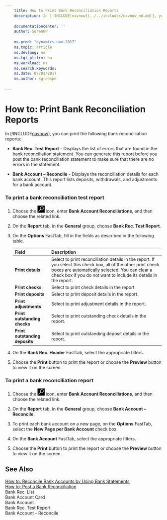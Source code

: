 ```yaml
---
    title: How to Print Bank Reconciliation Reports 
    description: In [!INCLUDE[navnow](../../includes/navnow_md.md)], you can print the following bank reconciliation reports:
    
    documentationcenter: ''
    author: SorenGP

    ms.prod: "dynamics-nav-2017"
    ms.topic: article
    ms.devlang: na
    ms.tgt_pltfrm: na
    ms.workload: na
    ms.search.keywords:
    ms.date: 07/01/2017
    ms.author: sgroespe

---
```

# How to: Print Bank Reconciliation Reports
In [!INCLUDE[navnow](../../includes/navnow_md.md)], you can print the following bank reconciliation reports:  
  
-   **Bank Rec. Test Report** - Displays the list of errors that are found in the bank reconciliation statement. You can generate this report before you post the bank reconciliation statement to make sure that there are no errors in the statement.  
  
-   **Bank Account – Reconcile** - Displays the reconciliation details for each bank account. This report lists deposits, withdrawals, and adjustments for a bank account.  
  
### To print a bank reconciliation test report  
  
1.  Choose the ![Search for Page or Report](../../media/ui-search/search_small.png "Search for Page or Report icon") icon, enter **Bank Account Reconciliations**, and then choose the related link.  
  
2.  On the **Report** tab, in the **General** group, choose **Bank Rec. Test Report**.  
  
3.  On the **Options** FastTab, fill in the fields as described in the following table.  
  
    |Field|Description|  
    |---------------------------------|---------------------------------------|  
    |**Print details**|Select to print reconciliation details in the report. If you select this check box, all of the other print check boxes are automatically selected. You can clear a check box if you do not want to include its details in the report.|  
    |**Print checks**|Select to print check details in the report.|  
    |**Print deposits**|Select to print deposit details in the report.|  
    |**Print adjustments**|Select to print adjustment details in the report.|  
    |**Print outstanding checks**|Select to print outstanding check details in the report.|  
    |**Print outstanding deposits**|Select to print outstanding deposit details in the report.|  
  
4.  On the **Bank Rec. Header** FastTab, select the appropriate filters.  
  
5.  Choose the **Print** button to print the report or choose the **Preview** button to view it on the screen.  
  
### To print a bank reconciliation report  
  
1.  Choose the ![Search for Page or Report](../../media/ui-search/search_small.png "Search for Page or Report icon") icon, enter **Bank Account Reconciliations**, and then choose the related link.  
  
2.  On the **Report** tab, in the **General** group, choose **Bank Account – Reconcile**.  
  
3.  To print each bank account on a new page, on the **Options** FastTab, select the **New Page per Bank Account** check box.  
  
4.  On the **Bank Account** FastTab, select the appropriate filters.  
  
5.  Choose the **Print** button to print the report or choose the **Preview** button to view it on the screen.  
  
## See Also  
 [How to: Reconcile Bank Accounts by Using Bank Statements](how-to-reconcile-bank-accounts-by-using-bank-statements.md)   
 [How to: Post a Bank Reconciliation](how-to-post-a-bank-reconciliation.md)   
 Bank Rec. List   
 Bank Account Card   
 Bank Account   
 Bank Rec. Test Report   
 Bank Account - Reconcile